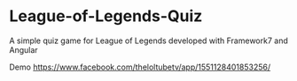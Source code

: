 # League-of-Legends-Quiz
A simple quiz game for League of Legends developed with Framework7 and Angular

Demo
https://www.facebook.com/theloltubetv/app/1551128401853256/
